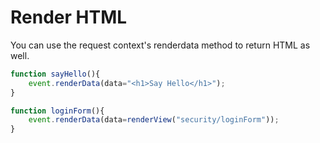 # Render HTML

You can use the request context's renderdata method to return HTML as well.

```js
function sayHello(){
	event.renderData(data="<h1>Say Hello</h1>");
}

function loginForm(){
	event.renderData(data=renderView("security/loginForm"));
}
```

